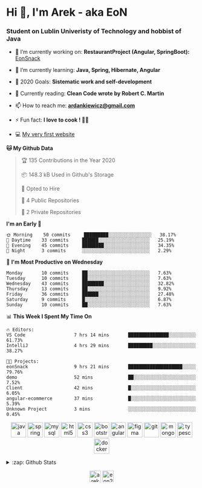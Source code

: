 <h1> Hi 👋, I'm Arek - aka EoN </h1>
<h3> Student on Lublin Univeristy of Technology and hobbist of Java</h3>

- 🔭 I’m currently working on: **RestaurantProject (Angular, SpringBoot):** [EonSnack]

- 🌱 I’m currently learning: **Java, Spring, Hibernate, Angular**

<!--- - 👨‍💻 All of my projects are available at: [Repository] --->
- 🥅 2020 Goals: **Sistematic work and self-development**

- 📖 Currently reading: **Clean Code wrote by Robert C. Martin**

- 📫 How to reach me: **ardankiewicz@gmail.com**

- ⚡ Fun fact: **I love to cook ! 🍖🍳**

- 💻 [My very first website][website] 


<!--START_SECTION:waka-->
**🐱 My Github Data** 

> 🏆 135 Contributions in the Year 2020
 > 
> 📦 148.3 kB Used in Github's Storage 
 > 
> 💼 Opted to Hire
 > 
> 📜 4 Public Repositories
 > 
> 🔑 2 Private Repositories 

**I'm an Early 🐤** 

```text
🌞 Morning    50 commits     █████████░░░░░░░░░░░░░░░░   38.17% 
🌆 Daytime    33 commits     ██████░░░░░░░░░░░░░░░░░░░   25.19% 
🌃 Evening    45 commits     ████████░░░░░░░░░░░░░░░░░   34.35% 
🌙 Night      3 commits      ░░░░░░░░░░░░░░░░░░░░░░░░░   2.29%

```
📅 **I'm Most Productive on Wednesday** 

```text
Monday       10 commits     ██░░░░░░░░░░░░░░░░░░░░░░░   7.63% 
Tuesday      10 commits     ██░░░░░░░░░░░░░░░░░░░░░░░   7.63% 
Wednesday    43 commits     ████████░░░░░░░░░░░░░░░░░   32.82% 
Thursday     13 commits     ██░░░░░░░░░░░░░░░░░░░░░░░   9.92% 
Friday       36 commits     ██████░░░░░░░░░░░░░░░░░░░   27.48% 
Saturday     9 commits      █░░░░░░░░░░░░░░░░░░░░░░░░   6.87% 
Sunday       10 commits     ██░░░░░░░░░░░░░░░░░░░░░░░   7.63%

```


📊 **This Week I Spent My Time On** 

```text
🔥 Editors: 
VS Code                  7 hrs 14 mins       ███████████████░░░░░░░░░░   61.73% 
IntelliJ                 4 hrs 29 mins       █████████░░░░░░░░░░░░░░░░   38.27%

🐱‍💻 Projects: 
eonSnack                 9 hrs 21 mins       ████████████████████░░░░░   79.76% 
demo                     52 mins             ██░░░░░░░░░░░░░░░░░░░░░░░   7.52% 
Client                   42 mins             █░░░░░░░░░░░░░░░░░░░░░░░░   6.05% 
angular-ecommerce        37 mins             █░░░░░░░░░░░░░░░░░░░░░░░░   5.39% 
Unknown Project          3 mins              ░░░░░░░░░░░░░░░░░░░░░░░░░   0.45%

```


<!--END_SECTION:waka-->

<p align="center">
<img src="https://devicons.github.io/devicon/devicon.git/icons/java/java-original-wordmark.svg" alt="java" width="40" height="40"/> 
<img src="https://www.vectorlogo.zone/logos/springio/springio-icon.svg" alt="spring" width="40" height="40"/> 
<img src="https://devicons.github.io/devicon/devicon.git/icons/mysql/mysql-original-wordmark.svg" alt="mysql" width="40" height="40"/> 
<img src="https://devicons.github.io/devicon/devicon.git/icons/html5/html5-original-wordmark.svg" alt="html5" width="40" height="40"/> 
<img src="https://devicons.github.io/devicon/devicon.git/icons/css3/css3-original-wordmark.svg" alt="css3" width="40" height="40"/> 
<img src="https://devicons.github.io/devicon/devicon.git/icons/bootstrap/bootstrap-plain.svg" alt="bootstrap" width="40" height="40"/> 
<img src="https://devicons.github.io/devicon/devicon.git/icons/angularjs/angularjs-original.svg" alt="angularjs" width="40" height="40"/>
<img src="https://www.vectorlogo.zone/logos/figma/figma-icon.svg" alt="figma" width="40" height="40"/> 
<img src="https://www.vectorlogo.zone/logos/git-scm/git-scm-icon.svg" alt="git" width="40" height="40"/> 
<img src="https://devicons.github.io/devicon/devicon.git/icons/mongodb/mongodb-original-wordmark.svg" alt="mongodb" width="40" height="40"/> 
<img src="https://devicons.github.io/devicon/devicon.git/icons/typescript/typescript-original.svg" alt="typescript" width="40" height="40"/>
<img src="https://devicons.github.io/devicon/devicon.git/icons/docker/docker-original-wordmark.svg" alt="docker" width="40" height="40"/>
</p>


<details>
  <summary>:zap: Github Stats</summary>
  <img align="left" alt="codeSTACKr's Github Stats" src="https://github-readme-stats.codestackr.vercel.app/api?username=eon2208&show_icons=true&hide_border=true" />
 <img align="left" src="https://github-readme-stats.vercel.app/api/top-langs/?username=eon2208&layout=compact" alt="eon2208" /></p>
</details>


<p align="center">
<a href="https://linkedin.com/in/arek dankiewicz" target="blank"><img align="center" src="https://cdn.jsdelivr.net/npm/simple-icons@3.0.1/icons/linkedin.svg" alt="arek dankiewicz" height="30" width="30" /></a>
<a href="https://instagram.com/eon2208" target="blank"><img align="center" src="https://cdn.jsdelivr.net/npm/simple-icons@3.0.1/icons/instagram.svg" alt="eon2208" height="30" width="30" /></a>
</p>

[website]: https://jardan.biz/
[EonSnack]: https://github.com/eon2208/favouriteRestaurant/
[Repository]: https://github.com/eon2208?tab=repositories
